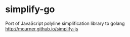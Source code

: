# simplify-go
Port of JavaScript polyline simplification library to golang
http://mourner.github.io/simplify-js